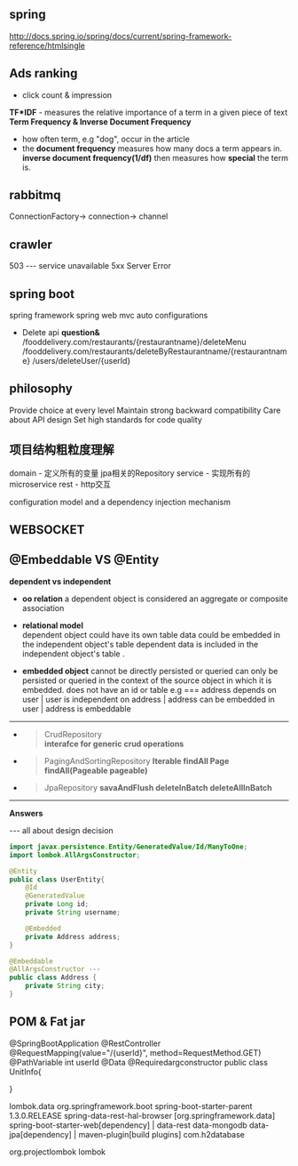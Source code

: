 ##  spring
http://docs.spring.io/spring/docs/current/spring-framework-reference/htmlsingle

## Ads ranking 

- click count  & impression 


**TF*IDF** - measures the relative importance of a term in a given piece of text 
**Term Frequency & Inverse Document Frequency**
- how often term, e.g "dog", occur in the article
- the **document frequency** measures how many docs a term appears in. **inverse document frequency(1/df)**
then measures how **special** the term is.

## rabbitmq
ConnectionFactory-> connection-> channel 

## crawler 
503 --- service unavailable  5xx Server Error

## spring boot
spring framework 
spring web mvc 
auto configurations 

- Delete api **question&**
/fooddelivery.com/restaurants/{restaurantname}/deleteMenu
/fooddelivery.com/restaurants/deleteByRestaurantname/{restaurantname}
/users/deleteUser/{userId}


## philosophy
Provide choice at every level
Maintain strong backward compatibility
Care about API design
Set high standards for code quality

## 项目结构粗粒度理解
domain - 定义所有的变量 jpa相关的Repository
service - 实现所有的microservice
rest - http交互



configuration model and a dependency injection mechanism
## WEBSOCKET

## @Embeddable VS @Entity
**dependent vs independent**
- **oo relation** 
a dependent object is considered an aggregate or composite association

- **relational model**  
dependent object could have its own table 
data could be embedded in the independent object's table 
dependent data is included in the independent object's table .

- **embedded object** 
cannot be directly persisted or queried can only be persisted 
or queried in the context of the source object in which it is 
embedded.
does not have  an id or table 
e.g === address depends on user | user is independent on address 
| address can be embedded in user | address is embeddable 

---------------------------------------------------------------
- > CrudRepository  
**interafce for generic crud operations**

- > PagingAndSortingRepository 
**Iterable<T> findAll Page<T> findAll(Pageable pageable)**

- > JpaRepository 
**savaAndFlush deleteInBatch deleteAllInBatch**

---------------------------------------------------------------

**Answers** 

--- all about design decision 

```java
import javax.persistence.Entity/GeneratedValue/Id/ManyToOne;
import lombok.AllArgsConstructor;

@Entity
public class UserEntity{
    @Id
    @GeneratedValue
    private Long id;
    private String username;

    @Embedded
    private Address address;
}

@Embeddable
@AllArgsConstructor ---
public class Address {
    private String city;
}
```


## POM & **Fat jar**
@SpringBootApplication
@RestController
@RequestMapping(value="/{userId}", method=RequestMethod.GET)
@PathVariable int userId
@Data
@Requiredargconstructor
public class UnitInfo{

}

lombok.data
<parent>
<groupId>org.springframework.boot</groupId>
<artifactId>spring-boot-starter-parent<artifactId>
<version>1.3.0.RELEASE</version>
</parent>
spring-data-rest-hal-browser [org.springframework.data]
spring-boot-starter-web[dependency] | data-rest data-mongodb  data-jpa[dependency] | maven-plugin[build plugins]
com.h2database

<groupId>org.projectlombok</groupId>
<artifactId>lombok</artifactId>